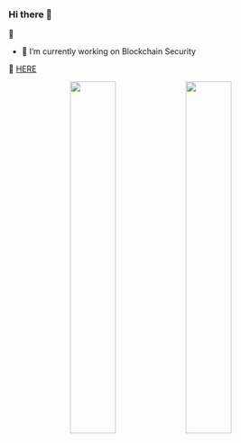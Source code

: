 ### Hi there 👋

<!--
**focuseds/focuseds** is a ✨ _special_ ✨ repository because its `README.md` (this file) appears on your GitHub profile.

Here are some ideas to get you started:

- 🔭 I’m currently working on ...
- 🌱 I’m currently learning ...
- 👯 I’m looking to collaborate on ...
- 🤔 I’m looking for help with ...
- 💬 Ask me about ...
- 📫 How to reach me: ...
- 😄 Pronouns: ...
- ⚡ Fun fact: ...
-->

🧒

- 🔭 I’m currently working on Blockchain Security

📍 [HERE](https://focuseds.github.io/)

<!-- <img src="https://github-readme-stats.vercel.app/api?username=focuseds&show_icons=true"> -->
<!-- 
<p align="center">
<img src="https://github-readme-stats.vercel.app/api/top-langs/?username=focuseds&layout=compact&theme=aura&hide_border=true&exclude_repo=focuseds.github.io">
</p>
-->

<p align="center">
<img width="40%" src="https://github-readme-stats.vercel.app/api?username=focuseds&show_icons=true&include_all_commits=true&theme=aura&hide_border=true&include_all_commits=true&count_private=true" />
<img width="40%" src="https://github-readme-streak-stats.herokuapp.com?user=focuseds&theme=tokyonight&hide_border=true&background=15141B" />
</p>
